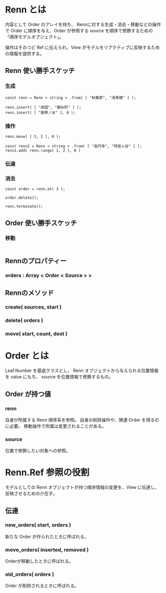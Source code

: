 # Renn とは

内容として Order のアレイを持ち、
Rennに対する生成・消去・移動などの操作で
Order に順序を与え、Order が参照する source を順序で修飾するための「順序モデルオブジェクト」。

操作はそのつど Ref に伝えられ、View がモデルをリアクティブに反映するための情報を提供する。

## Renn 使い勝手スケッチ

### 生成

```
const renn = Renn < string > .from( [ "秋葉原", "浅草橋" ] );

renn.insert( [ "両国", "錦糸町" ] );
renn.insert( [ "御茶ノ水" ], 0 );

```

### 操作

```
renn.move( [ 3, 2 ], 0 );

const renn2 = Renn < string > .from( [ "高円寺", "阿佐ヶ谷" ] );
renn2.add( renn.range( 1, 2 ), 0 )

```

### 伝達
### 消去

```
const order = renn.at( 3 );

order.delete();

renn.terminate();
```

## Order 使い勝手スケッチ

### 移動

```
```

## Rennのプロパティー

### orders : Array < Order < Source > >

## Rennのメソッド

### create( sources, start )

### delete( orders )

### move( start, count, dest )

# Order とは

Leaf.Number を基底クラスとし、 Renn オブジェクトから与えられる位置情報を value にもち、
source を位置情報で修飾するもの。


## Order が持つ値

### renn

自身が所属する Renn 順序系を参照。
自身の削除操作や、関連 Order を得るのに必要。
移動操作で所属は変更されることがある。

### source

位置で修飾したい対象への参照。


# Renn.Ref 参照の役割

モデルとしての Renn オブジェクトが持つ順序情報の変更を、View に伝達し、反映させるための介在子。

## 伝達

### new_orders( start, orders )

新たな Order が作られたときに呼ばれる。

### move_orders( inserted, removed )

Orderが移動したときに呼ばれる。

### old_orders( orders )

Order が削除されるときに呼ばれる。




